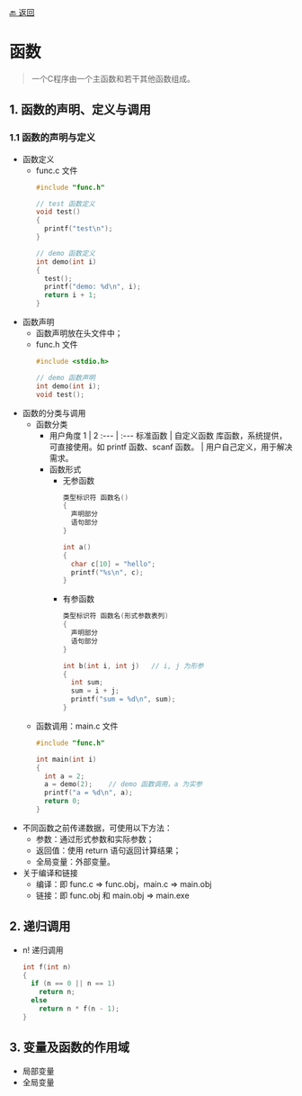 [🔙 返回](../README.md)

# 函数
> 一个C程序由一个主函数和若干其他函数组成。

## 1. 函数的声明、定义与调用
### 1.1 函数的声明与定义
  - 函数定义
    - func.c 文件
      ``` C
      #include "func.h"

      // test 函数定义
      void test()
      {
        printf("test\n");
      }

      // demo 函数定义
      int demo(int i)
      {
        test();
        printf("demo: %d\n", i);
        return i + 1;
      }
      ```
  - 函数声明
    - 函数声明放在头文件中；
    - func.h 文件
      ``` C
      #include <stdio.h>

      // demo 函数声明
      int demo(int i);
      void test();
      ```
  - 函数的分类与调用
    - 函数分类
      - 用户角度
        1 | 2 
        :--- | :---
        标准函数  | 自定义函数
        库函数，系统提供，可直接使用。如 printf 函数、scanf 函数。  | 用户自己定义，用于解决需求。
      - 函数形式
        - 无参函数
          ``` C
          类型标识符 函数名()
          {
            声明部分
            语句部分
          }

          int a()
          {
            char c[10] = "hello";
            printf("%s\n", c);
          }
          ```
        - 有参函数
          ``` C
          类型标识符 函数名(形式参数表列)
          {
            声明部分
            语句部分
          }

          int b(int i, int j)   // i, j 为形参
          {
            int sum;
            sum = i + j;
            printf("sum = %d\n", sum);
          }
          ```
    - 函数调用：main.c 文件
      ``` C
      #include "func.h"

      int main(int i)
      {
        int a = 2;
        a = demo(2);    // demo 函数调用，a 为实参
        printf("a = %d\n", a);
        return 0;
      }
      ```
  - 不同函数之前传递数据，可使用以下方法：
    - 参数：通过形式参数和实际参数；
    - 返回值：使用 return 语句返回计算结果；
    - 全局变量：外部变量。
  - 关于编译和链接
    - 编译：即 func.c => func.obj，main.c => main.obj
    - 链接：即 func.obj 和 main.obj => main.exe

## 2. 递归调用
  - n! 递归调用
    ``` C
    int f(int n)
    {
      if (n == 0 || n == 1)
        return n;
      else
        return n * f(n - 1);
    }
    ```
## 3. 变量及函数的作用域
  - 局部变量
  - 全局变量